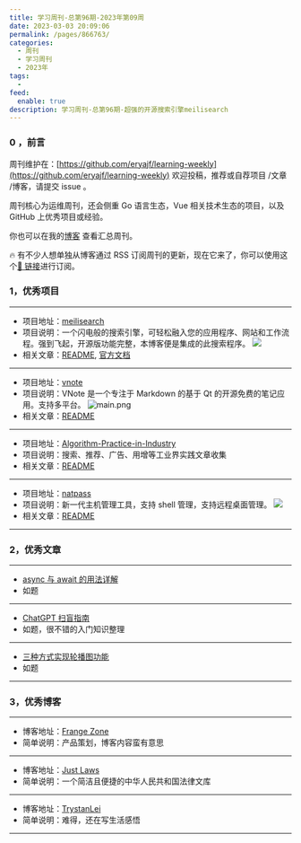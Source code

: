```yaml
---
title: 学习周刊-总第96期-2023年第09周
date: 2023-03-03 20:09:06
permalink: /pages/866763/
categories:
  - 周刊
  - 学习周刊
  - 2023年
tags:
  -
feed:
  enable: true
description: 学习周刊-总第96期-超强的开源搜索引擎meilisearch
---
```


### 0 ，前言

周刊维护在：[https://github.com/eryajf/learning-weekly](https://github.com/eryajf/learning-weekly) 欢迎投稿，推荐或自荐项目 /文章 /博客，请提交 issue 。

周刊核心为运维周刊，还会侧重 Go 语言生态，Vue 相关技术生态的项目，以及 GitHub 上优秀项目或经验。

你也可以在我的[博客](http://fsvip.gitee.io/hexo-theme-fluid//learning-weekly/) 查看汇总周刊。

🔥 有不少人想单独从博客通过 RSS 订阅周刊的更新，现在它来了，你可以使用这个[🔗 链接](http://fsvip.gitee.io/hexo-theme-fluid//learning-weekly.xml)进行订阅。

### 1，优秀项目

---

- 项目地址：[meilisearch](https://github.com/meilisearch/meilisearch/releases)
- 项目说明：一个闪电般的搜索引擎，可轻松融入您的应用程序、网站和工作流程。强到飞起，开源版功能完整，本博客便是集成的此搜索程序。
  ![](http://t.eryajf.net/imgs/2023/02/bdce31c81c72219d.gif)
- 相关文章：[README](https://github.com/meilisearch/meilisearch#readme), [官方文档](https://docs.meilisearch.com/)

---

- 项目地址：[vnote](https://github.com/vnotex/vnote)
- 项目说明：VNote 是一个专注于 Markdown 的基于 Qt 的开源免费的笔记应用。支持多平台。
  ![main.png](https://ldbbs.ldmnq.com/bbs/topic/attachment/2023-2/c7abddfe-7e2d-449d-9d56-e7f8a029efe4.png)
- 相关文章：[README](https://github.com/vnotex/vnote/blob/master/README_zh_CN.md)

---

- 项目地址：[Algorithm-Practice-in-Industry](https://github.com/Doragd/Algorithm-Practice-in-Industry)
- 项目说明：搜索、推荐、广告、用增等工业界实践文章收集
- 相关文章：[README](https://github.com/Doragd/Algorithm-Practice-in-Industry#readme)

---

- 项目地址：[natpass](https://github.com/lwch/natpass)
- 项目说明：新一代主机管理工具，支持 shell 管理，支持远程桌面管理。
  ![](http://t.eryajf.net/imgs/2023/02/81a3e08a63fc8a88.png)
- 相关文章：[README](https://github.com/lwch/natpass#readme)

---

### 2，优秀文章

---

- [async 与 await 的用法详解](https://knightyun.github.io/2019/08/02/js-async-await)
- 如题

---

- [ChatGPT 扫盲指南](https://mp.weixin.qq.com/s/4RczQBdAmnYSdlhMBcXcZA)
- 如题，很不错的入门知识整理

---

- [三种方式实现轮播图功能](https://www.cnblogs.com/WindrunnerMax/p/12638005.html)
- 如题

---

### 3，优秀博客

---

- 博客地址：[Frange Zone](https://frangezone.github.io/)
- 简单说明：产品策划，博客内容蛮有意思

---

- 博客地址：[Just Laws](https://www.justlaws.cn/)
- 简单说明：一个简洁且便捷的中华人民共和国法律文库

---

- 博客地址：[TrystanLei](https://timpcfan.site/)
- 简单说明：难得，还在写生活感悟

---

